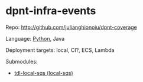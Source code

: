 # dpnt-infra-events

Repo: http://github.com/julianghionoiu/dpnt-coverage

Language: [Python](python.md), Java

Deployment targets: local, CI?, ECS, Lambda

Submodules:

- [tdl-local-sqs (local-sqs)](tdl-local-sqs.md)